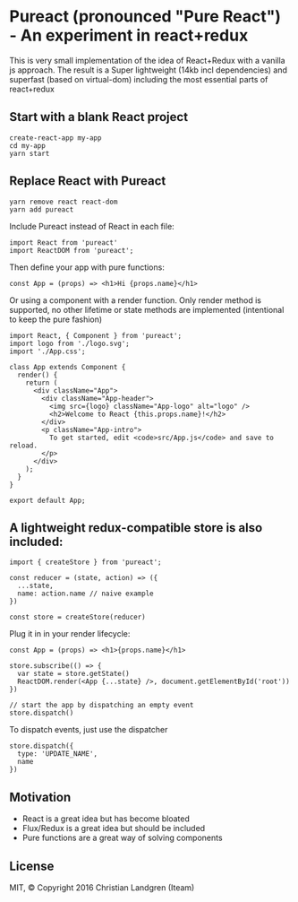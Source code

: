 # Pureact (pronounced "Pure React") - An experiment in react+redux

This is very small implementation of the idea of React+Redux with a vanilla js approach. The result is a Super lightweight (14kb incl dependencies) and superfast (based on virtual-dom) including the most essential parts of react+redux 

## Start with a blank React project

    create-react-app my-app
    cd my-app
    yarn start

## Replace React with Pureact

    yarn remove react react-dom
    yarn add pureact

Include Pureact instead of React in each file:

    import React from 'pureact'
    import ReactDOM from 'pureact';

Then define your app with pure functions:

    const App = (props) => <h1>Hi {props.name}</h1>

Or using a component with a render function. Only render method is supported, no other lifetime or state methods are implemented (intentional to keep the pure fashion)

    import React, { Component } from 'pureact';
    import logo from './logo.svg';
    import './App.css';

    class App extends Component {
      render() {
        return (
          <div className="App">
            <div className="App-header">
              <img src={logo} className="App-logo" alt="logo" />
              <h2>Welcome to React {this.props.name}!</h2>
            </div>
            <p className="App-intro">
              To get started, edit <code>src/App.js</code> and save to reload.
            </p>
          </div>
        );
      }
    }

    export default App;

## A lightweight redux-compatible store is also included:

    import { createStore } from 'pureact';
    
    const reducer = (state, action) => ({
      ...state,
      name: action.name // naive example
    })

    const store = createStore(reducer)

Plug it in in your render lifecycle:

    const App = (props) => <h1>{props.name}</h1>

    store.subscribe(() => {
      var state = store.getState()
      ReactDOM.render(<App {...state} />, document.getElementById('root'))
    })

    // start the app by dispatching an empty event
    store.dispatch()

To dispatch events, just use the dispatcher

    store.dispatch({
      type: 'UPDATE_NAME',
      name
    })

## Motivation

- React is a great idea but has become bloated
- Flux/Redux is a great idea but should be included
- Pure functions are a great way of solving components

## License

MIT, &copy; Copyright 2016 Christian Landgren (Iteam)
